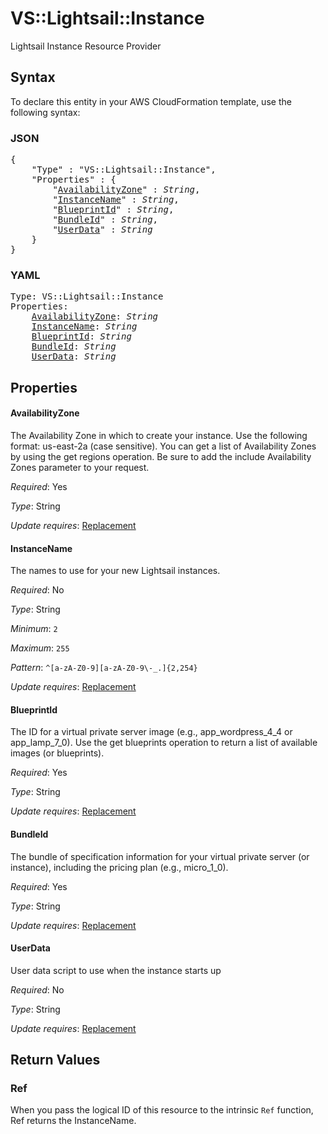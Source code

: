 # VS::Lightsail::Instance

Lightsail Instance Resource Provider

## Syntax

To declare this entity in your AWS CloudFormation template, use the following syntax:

### JSON

<pre>
{
    "Type" : "VS::Lightsail::Instance",
    "Properties" : {
        "<a href="#availabilityzone" title="AvailabilityZone">AvailabilityZone</a>" : <i>String</i>,
        "<a href="#instancename" title="InstanceName">InstanceName</a>" : <i>String</i>,
        "<a href="#blueprintid" title="BlueprintId">BlueprintId</a>" : <i>String</i>,
        "<a href="#bundleid" title="BundleId">BundleId</a>" : <i>String</i>,
        "<a href="#userdata" title="UserData">UserData</a>" : <i>String</i>
    }
}
</pre>

### YAML

<pre>
Type: VS::Lightsail::Instance
Properties:
    <a href="#availabilityzone" title="AvailabilityZone">AvailabilityZone</a>: <i>String</i>
    <a href="#instancename" title="InstanceName">InstanceName</a>: <i>String</i>
    <a href="#blueprintid" title="BlueprintId">BlueprintId</a>: <i>String</i>
    <a href="#bundleid" title="BundleId">BundleId</a>: <i>String</i>
    <a href="#userdata" title="UserData">UserData</a>: <i>String</i>
</pre>

## Properties

#### AvailabilityZone

The Availability Zone in which to create your instance. Use the following format: us-east-2a (case sensitive). You can get a list of Availability Zones by using the get regions operation. Be sure to add the include Availability Zones parameter to your request.

_Required_: Yes

_Type_: String

_Update requires_: [Replacement](https://docs.aws.amazon.com/AWSCloudFormation/latest/UserGuide/using-cfn-updating-stacks-update-behaviors.html#update-replacement)

#### InstanceName

The names to use for your new Lightsail instances.

_Required_: No

_Type_: String

_Minimum_: <code>2</code>

_Maximum_: <code>255</code>

_Pattern_: <code>^[a-zA-Z0-9][a-zA-Z0-9\\-_.]{2,254}</code>

_Update requires_: [Replacement](https://docs.aws.amazon.com/AWSCloudFormation/latest/UserGuide/using-cfn-updating-stacks-update-behaviors.html#update-replacement)

#### BlueprintId

The ID for a virtual private server image (e.g., app_wordpress_4_4 or app_lamp_7_0). Use the get blueprints operation to return a list of available images (or blueprints).

_Required_: Yes

_Type_: String

_Update requires_: [Replacement](https://docs.aws.amazon.com/AWSCloudFormation/latest/UserGuide/using-cfn-updating-stacks-update-behaviors.html#update-replacement)

#### BundleId

The bundle of specification information for your virtual private server (or instance), including the pricing plan (e.g., micro_1_0).

_Required_: Yes

_Type_: String

_Update requires_: [Replacement](https://docs.aws.amazon.com/AWSCloudFormation/latest/UserGuide/using-cfn-updating-stacks-update-behaviors.html#update-replacement)

#### UserData

User data script to use when the instance starts up

_Required_: No

_Type_: String

_Update requires_: [Replacement](https://docs.aws.amazon.com/AWSCloudFormation/latest/UserGuide/using-cfn-updating-stacks-update-behaviors.html#update-replacement)

## Return Values

### Ref

When you pass the logical ID of this resource to the intrinsic `Ref` function, Ref returns the InstanceName.
